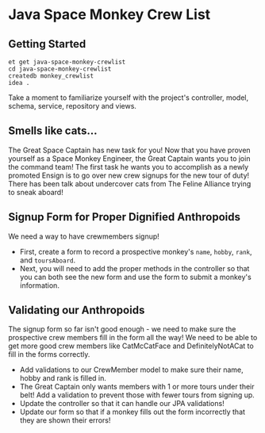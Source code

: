 # Java Space Monkey Crew List

## Getting Started

```no-highlight
et get java-space-monkey-crewlist
cd java-space-monkey-crewlist
createdb monkey_crewlist
idea .
```

Take a moment to familiarize yourself with the project's controller, model, schema, service, repository and views.

## Smells like cats...

The Great Space Captain has new task for you! Now that you have proven yourself as a Space Monkey Engineer, the Great Captain wants you to join the command team! The first task he wants you to accomplish as a newly promoted Ensign is to go over new crew signups for the new tour of duty! There has been talk about undercover cats from The Feline Alliance trying to sneak aboard!

## Signup Form for Proper Dignified Anthropoids

We need a way to have crewmembers signup!

- First, create a form to record a prospective monkey's `name`, `hobby`, `rank`, and `toursAboard`.
- Next, you will need to add the proper methods in the controller so that you can both see the new form and use the form to submit a monkey's information.

## Validating our Anthropoids

The signup form so far isn't good enough - we need to make sure the prospective crew members fill in the form all the way! We need to be able to get more good crew members like CatMcCatFace and DefinitelyNotACat to fill in the forms correctly.

- Add validations to our CrewMember model to make sure their name, hobby and rank is filled in.
- The Great Captain only wants members with 1 or more tours under their belt! Add a validation to prevent those with fewer tours from signing up.
- Update the controller so that it can handle our JPA validations!
- Update our form so that if a monkey fills out the form incorrectly that they are shown their errors!
